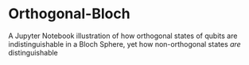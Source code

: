 # Orthogonal-Bloch
A Jupyter Notebook illustration of how orthogonal states of qubits are indistinguishable in a Bloch Sphere, yet how non-orthogonal states *are* distinguishable
